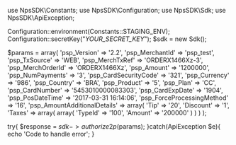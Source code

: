 use NpsSDK\Constants;
use NpsSDK\Configuration;
use NpsSDK\Sdk;
use NpsSDK\ApiException;

Configuration::environment(Constants::STAGING_ENV);
Configuration::secretKey("_YOUR_SECRET_KEY_");
$sdk = new Sdk();

$params = array(
    'psp_Version' => '2.2',
    'psp_MerchantId' => 'psp_test',
    'psp_TxSource' => 'WEB',
    'psp_MerchTxRef' => 'ORDERX1466Xz-3',
    'psp_MerchOrderId' => 'ORDERX1466Xz',
    'psp_Amount' => '1200000',
    'psp_NumPayments' => '3',
    'psp_CardSecurityCode' => '321',
    'psp_Currency' => '986',
    'psp_Country' => 'BRA',
    'psp_Product' => '5',
    'psp_Plan' => 'CC',
    'psp_CardNumber' => '5453010000083303',
    'psp_CardExpDate' => '1904',
    'psp_PosDateTime' => '2017-03-31 16:14:06',
    'psp_ForceProcessingMethod' => '16',
    'psp_AmountAdditionalDetails' => array(
        'Tip' => '20',
        'Discount' => '1',
        'Taxes' => array(
            array(
                'TypeId' => '100',
                'Amount' => '200000'
            )
        )
    )
);

try{ 
    $response = $sdk->authorize2p($params); 
}catch(ApiException $e){ 
    echo 'Code to handle error'; 
} 
